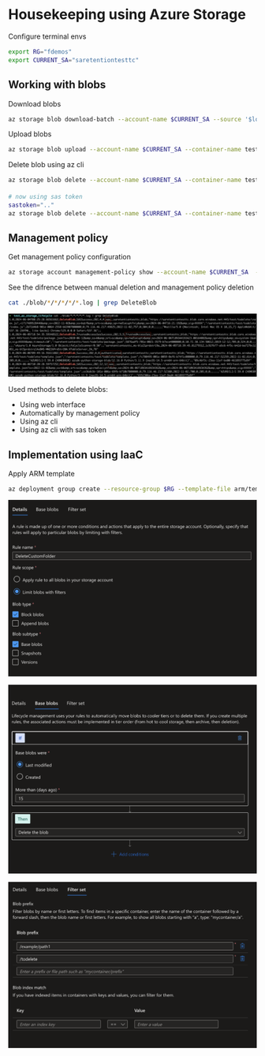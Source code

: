 # Housekeeping using Azure Storage

Configure terminal envs

```bash
export RG="fdemos"
export CURRENT_SA="saretentiontesttc"
```

## Working with blobs

Download blobs

```bash
az storage blob download-batch --account-name $CURRENT_SA --source '$logs' --patter '*' --destination .
```

Upload blobs

```bash
az storage blob upload --account-name $CURRENT_SA --container-name test --name todelete/template.json  --file arm/template.json
```

Delete blob using az cli

```bash
az storage blob delete --account-name $CURRENT_SA --container-name test --name  todelete/template.json

# now using sas token
sastoken=".."
az storage blob delete --account-name $CURRENT_SA --container-name test --name  todelete/template.json --sas-token $sastoken
```

## Management policy

Get management policy configuration

```bash
az storage account management-policy show --account-name $CURRENT_SA  --resource-group $RG
```

See the difrence between manual deletion and management policy deletion

```bash
cat ./blob/*/*/*/*/*.log | grep DeleteBlob
```

![delete-blob](./images/delete-blob.png)

Used methods to delete blobs:
- Using web interface
- Automatically by management policy
- Using az cli
- Using az cli with sas token


## Implementation using IaaC

Apply ARM template

```bash
az deployment group create --resource-group $RG --template-file arm/template.json --parameters arm/parameters_a.json
```

![mpolicy](./images/mpolicy-01.png)

![mpolicy](./images/mpolicy-02.png)

![mpolicy](./images/mpolicy-03.png)


